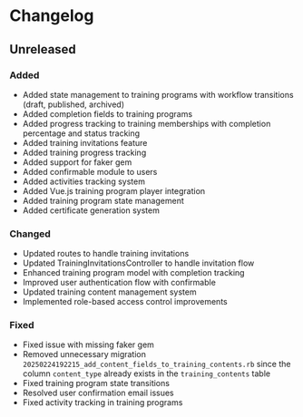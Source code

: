 # Changelog

## Unreleased

### Added

*   Added state management to training programs with workflow transitions (draft, published, archived)
*   Added completion fields to training programs
*   Added progress tracking to training memberships with completion percentage and status tracking
*   Added training invitations feature
*   Added training progress tracking
*   Added support for faker gem
*   Added confirmable module to users
*   Added activities tracking system
*   Added Vue.js training program player integration
*   Added training program state management
*   Added certificate generation system

### Changed

*   Updated routes to handle training invitations
*   Updated TrainingInvitationsController to handle invitation flow
*   Enhanced training program model with completion tracking
*   Improved user authentication flow with confirmable
*   Updated training content management system
*   Implemented role-based access control improvements

### Fixed

*   Fixed issue with missing faker gem
*   Removed unnecessary migration `20250224192215_add_content_fields_to_training_contents.rb` since the column `content_type` already exists in the `training_contents` table
*   Fixed training program state transitions
*   Resolved user confirmation email issues
*   Fixed activity tracking in training programs
